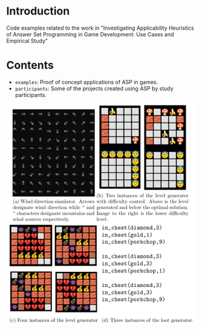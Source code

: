# Introduction

Code examples related to the work in "Investigating Applicability Heuristics of Answer Set Programming in Game Development: Use Cases and Empirical Study"

# Contents

- `examples`: Proof of concept applications of ASP in games.
- `participants`: Some of the projects created using ASP by study participants.

![Participant project examples](./assets/participant-projects.png)
